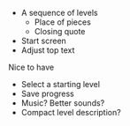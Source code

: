 - A sequence of levels
   - Place of pieces
   - Closing quote
- Start screen
- Adjust top text

Nice to have
- Select a starting level
- Save progress
- Music? Better sounds?
- Compact level description?
